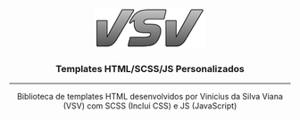 <p align="center">
  <img width="200" src="Brand.png" alt="Material Bread logo">
  <h3 align="center">Templates HTML/SCSS/JS Personalizados</h3>
</p>
<hr>

<p align="center">
Biblioteca de templates HTML desenvolvidos por Vinicius da Silva Viana (VSV) com SCSS (Inclui CSS) e JS (JavaScript)
</p>
